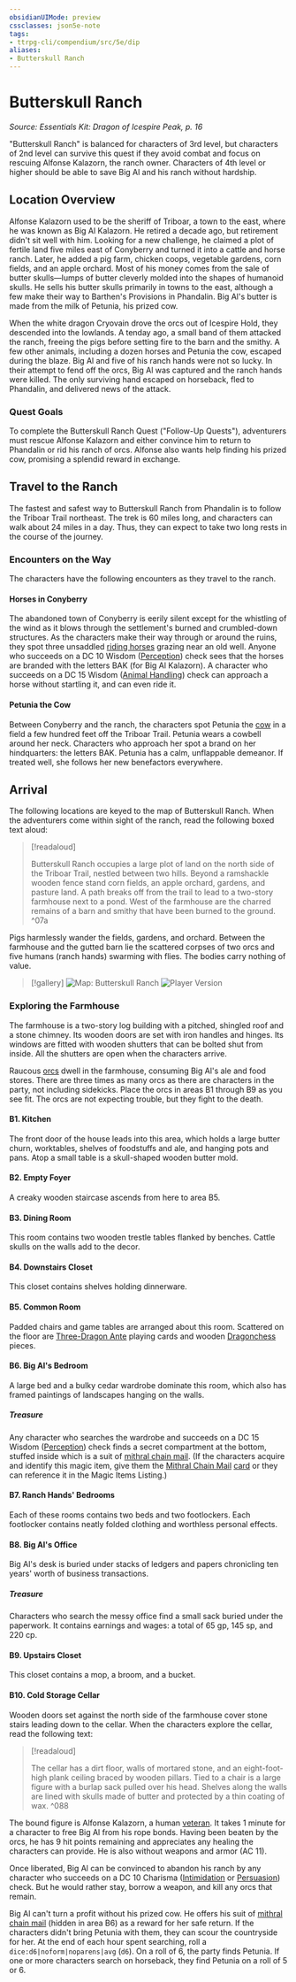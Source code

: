 ```yaml
---
obsidianUIMode: preview
cssclasses: json5e-note
tags:
- ttrpg-cli/compendium/src/5e/dip
aliases:
- Butterskull Ranch
---
```

# Butterskull Ranch
*Source: Essentials Kit: Dragon of Icespire Peak, p. 16* 

"Butterskull Ranch" is balanced for characters of 3rd level, but characters of 2nd level can survive this quest if they avoid combat and focus on rescuing Alfonse Kalazorn, the ranch owner. Characters of 4th level or higher should be able to save Big Al and his ranch without hardship.

## Location Overview

Alfonse Kalazorn used to be the sheriff of Triboar, a town to the east, where he was known as Big Al Kalazorn. He retired a decade ago, but retirement didn't sit well with him. Looking for a new challenge, he claimed a plot of fertile land five miles east of Conyberry and turned it into a cattle and horse ranch. Later, he added a pig farm, chicken coops, vegetable gardens, corn fields, and an apple orchard. Most of his money comes from the sale of butter skulls—lumps of butter cleverly molded into the shapes of humanoid skulls. He sells his butter skulls primarily in towns to the east, although a few make their way to Barthen's Provisions in Phandalin. Big Al's butter is made from the milk of Petunia, his prized cow.

When the white dragon Cryovain drove the orcs out of Icespire Hold, they descended into the lowlands. A tenday ago, a small band of them attacked the ranch, freeing the pigs before setting fire to the barn and the smithy. A few other animals, including a dozen horses and Petunia the cow, escaped during the blaze. Big Al and five of his ranch hands were not so lucky. In their attempt to fend off the orcs, Big Al was captured and the ranch hands were killed. The only surviving hand escaped on horseback, fled to Phandalin, and delivered news of the attack.

### Quest Goals

To complete the Butterskull Ranch Quest ("Follow-Up Quests"), adventurers must rescue Alfonse Kalazorn and either convince him to return to Phandalin or rid his ranch of orcs. Alfonse also wants help finding his prized cow, promising a splendid reward in exchange.

## Travel to the Ranch

The fastest and safest way to Butterskull Ranch from Phandalin is to follow the Triboar Trail northeast. The trek is 60 miles long, and characters can walk about 24 miles in a day. Thus, they can expect to take two long rests in the course of the journey.

### Encounters on the Way

The characters have the following encounters as they travel to the ranch.

#### Horses in Conyberry

The abandoned town of Conyberry is eerily silent except for the whistling of the wind as it blows through the settlement's burned and crumbled-down structures. As the characters make their way through or around the ruins, they spot three unsaddled [riding horses](/3-Mechanics/CLI/Compendium/bestiary/beast/riding-horse.md) grazing near an old well. Anyone who succeeds on a DC 10 Wisdom ([Perception](/3-Mechanics/CLI/Rules/skills.md#Perception)) check sees that the horses are branded with the letters BAK (for Big Al Kalazorn). A character who succeeds on a DC 15 Wisdom ([Animal Handling](/3-Mechanics/CLI/Rules/skills.md#Animal%20Handling)) check can approach a horse without startling it, and can even ride it.

#### Petunia the Cow

Between Conyberry and the ranch, the characters spot Petunia the [cow](/3-Mechanics/CLI/Compendium/bestiary/beast/cow-vgm.md) in a field a few hundred feet off the Triboar Trail. Petunia wears a cowbell around her neck. Characters who approach her spot a brand on her hindquarters: the letters BAK. Petunia has a calm, unflappable demeanor. If treated well, she follows her new benefactors everywhere.

## Arrival

The following locations are keyed to the map of Butterskull Ranch. When the adventurers come within sight of the ranch, read the following boxed text aloud:

> [!readaloud] 
> 
> Butterskull Ranch occupies a large plot of land on the north side of the Triboar Trail, nestled between two hills. Beyond a ramshackle wooden fence stand corn fields, an apple orchard, gardens, and pasture land. A path breaks off from the trail to lead to a two-story farmhouse next to a pond. West of the farmhouse are the charred remains of a barn and smithy that have been burned to the ground.
^07a

Pigs harmlessly wander the fields, gardens, and orchard. Between the farmhouse and the gutted barn lie the scattered corpses of two orcs and five humans (ranch hands) swarming with flies. The bodies carry nothing of value.

> [!gallery]
> ![Map: Butterskull Ranch](/3-Mechanics/CLI/Compendium/adventures/essentials-kit-dragon-of-icespire-peak/img/009-map-br-dm.webp#gallery)
> ![Player Version](/3-Mechanics/CLI/Compendium/adventures/essentials-kit-dragon-of-icespire-peak/img/010-map-br-pc.webp#gallery)

### Exploring the Farmhouse

The farmhouse is a two-story log building with a pitched, shingled roof and a stone chimney. Its wooden doors are set with iron handles and hinges. Its windows are fitted with wooden shutters that can be bolted shut from inside. All the shutters are open when the characters arrive.

Raucous [orcs](/3-Mechanics/CLI/Compendium/bestiary/humanoid/orc.md) dwell in the farmhouse, consuming Big Al's ale and food stores. There are three times as many orcs as there are characters in the party, not including sidekicks. Place the orcs in areas B1 through B9 as you see fit. The orcs are not expecting trouble, but they fight to the death.

#### B1. Kitchen

The front door of the house leads into this area, which holds a large butter churn, worktables, shelves of foodstuffs and ale, and hanging pots and pans. Atop a small table is a skull-shaped wooden butter mold.

#### B2. Empty Foyer

A creaky wooden staircase ascends from here to area B5.

#### B3. Dining Room

This room contains two wooden trestle tables flanked by benches. Cattle skulls on the walls add to the decor.

#### B4. Downstairs Closet

This closet contains shelves holding dinnerware.

#### B5. Common Room

Padded chairs and game tables are arranged about this room. Scattered on the floor are [Three-Dragon Ante](/3-Mechanics/CLI/Compendium/items/three-dragon-ante-set.md) playing cards and wooden [Dragonchess](/3-Mechanics/CLI/Compendium/items/dragonchess-set.md) pieces.

#### B6. Big Al's Bedroom

A large bed and a bulky cedar wardrobe dominate this room, which also has framed paintings of landscapes hanging on the walls.

##### Treasure

Any character who searches the wardrobe and succeeds on a DC 15 Wisdom ([Perception](/3-Mechanics/CLI/Rules/skills.md#Perception)) check finds a secret compartment at the bottom, stuffed inside which is a suit of [mithral chain mail](/3-Mechanics/CLI/Compendium/items/mithral-armor.md). (If the characters acquire and identify this magic item, give them the [Mithral Chain Mail](/3-Mechanics/CLI/Compendium/items/mithral-armor.md) [card](/3-Mechanics/CLI/Compendium/decks/magic-item-cards-dip.md#Mithral%20Chain%20Mail) or they can reference it in the Magic Items Listing.)

#### B7. Ranch Hands' Bedrooms

Each of these rooms contains two beds and two footlockers. Each footlocker contains neatly folded clothing and worthless personal effects.

#### B8. Big Al's Office

Big Al's desk is buried under stacks of ledgers and papers chronicling ten years' worth of business transactions.

##### Treasure

Characters who search the messy office find a small sack buried under the paperwork. It contains earnings and wages: a total of 65 gp, 145 sp, and 220 cp.

#### B9. Upstairs Closet

This closet contains a mop, a broom, and a bucket.

#### B10. Cold Storage Cellar

Wooden doors set against the north side of the farmhouse cover stone stairs leading down to the cellar. When the characters explore the cellar, read the following text:

> [!readaloud] 
> 
> The cellar has a dirt floor, walls of mortared stone, and an eight-foot-high plank ceiling braced by wooden pillars. Tied to a chair is a large figure with a burlap sack pulled over his head. Shelves along the walls are lined with skulls made of butter and protected by a thin coating of wax.
^088

The bound figure is Alfonse Kalazorn, a human [veteran](/3-Mechanics/CLI/Compendium/bestiary/humanoid/veteran.md). It takes 1 minute for a character to free Big Al from his rope bonds. Having been beaten by the orcs, he has 9 hit points remaining and appreciates any healing the characters can provide. He is also without weapons and armor (AC 11).

Once liberated, Big Al can be convinced to abandon his ranch by any character who succeeds on a DC 10 Charisma ([Intimidation](/3-Mechanics/CLI/Rules/skills.md#Intimidation) or [Persuasion](/3-Mechanics/CLI/Rules/skills.md#Persuasion)) check. But he would rather stay, borrow a weapon, and kill any orcs that remain.

Big Al can't turn a profit without his prized cow. He offers his suit of [mithral chain mail](/3-Mechanics/CLI/Compendium/items/mithral-armor.md) (hidden in area B6) as a reward for her safe return. If the characters didn't bring Petunia with them, they can scour the countryside for her. At the end of each hour spent searching, roll a `dice:d6|noform|noparens|avg` (`d6`). On a roll of 6, the party finds Petunia. If one or more characters search on horseback, they find Petunia on a roll of 5 or 6.